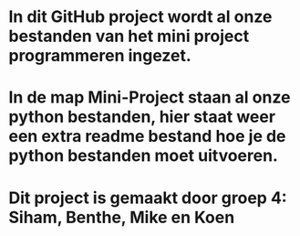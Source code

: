 # In dit GitHub project wordt al onze bestanden van het mini project programmeren ingezet.
# In de map Mini-Project staan al onze python bestanden, hier staat weer een extra readme bestand hoe je de python bestanden moet uitvoeren.

# Dit project is gemaakt door groep 4: Siham, Benthe, Mike en Koen
